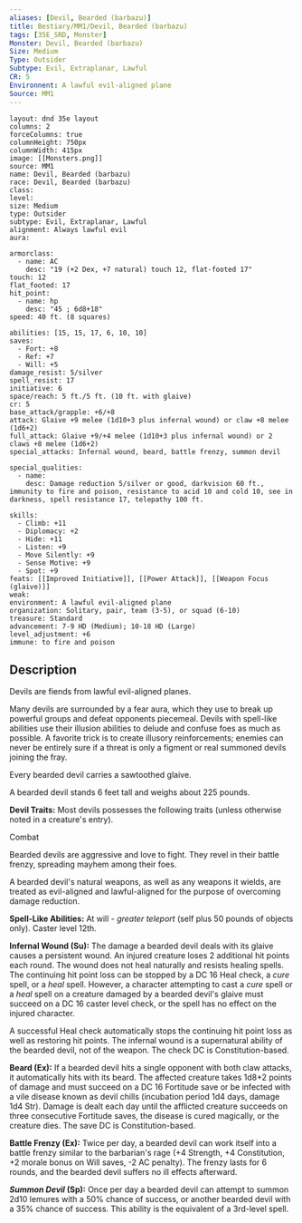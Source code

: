 ```yaml
---
aliases: [Devil, Bearded (barbazu)]
title: Bestiary/MM1/Devil, Bearded (barbazu)
tags: [35E_SRD, Monster]
Monster: Devil, Bearded (barbazu)
Size: Medium
Type: Outsider
Subtype: Evil, Extraplanar, Lawful
CR: 5
Environnent: A lawful evil-aligned plane
Source: MM1
---
```


```statblock
layout: dnd 35e layout
columns: 2
forceColumns: true
columnHeight: 750px
columnWidth: 415px
image: [[Monsters.png]]
source: MM1
name: Devil, Bearded (barbazu)
race: Devil, Bearded (barbazu)
class: 
level: 
size: Medium
type: Outsider
subtype: Evil, Extraplanar, Lawful
alignment: Always lawful evil
aura: 

armorclass:
  - name: AC
    desc: "19 (+2 Dex, +7 natural) touch 12, flat-footed 17"
touch: 12
flat_footed: 17
hit_point:
  - name: hp
    desc: "45 ; 6d8+18"
speed: 40 ft. (8 squares)

abilities: [15, 15, 17, 6, 10, 10]
saves:
  - Fort: +8
  - Ref: +7
  - Will: +5
damage_resist: 5/silver
spell_resist: 17
initiative: 6
space/reach: 5 ft./5 ft. (10 ft. with glaive)
cr: 5
base_attack/grapple: +6/+8
attack: Glaive +9 melee (1d10+3 plus infernal wound) or claw +8 melee (1d6+2)
full_attack: Glaive +9/+4 melee (1d10+3 plus infernal wound) or 2 claws +8 melee (1d6+2)
special_attacks: Infernal wound, beard, battle frenzy, summon devil

special_qualities:
  - name: 
    desc: Damage reduction 5/silver or good, darkvision 60 ft., immunity to fire and poison, resistance to acid 10 and cold 10, see in darkness, spell resistance 17, telepathy 100 ft.

skills:
  - Climb: +11
  - Diplomacy: +2
  - Hide: +11
  - Listen: +9
  - Move Silently: +9
  - Sense Motive: +9
  - Spot: +9
feats: [[Improved Initiative]], [[Power Attack]], [[Weapon Focus (glaive)]]
weak: 
environment: A lawful evil-aligned plane
organization: Solitary, pair, team (3-5), or squad (6-10)
treasure: Standard
advancement: 7-9 HD (Medium); 10-18 HD (Large)
level_adjustment: +6
immune: to fire and poison
```

## Description

<p>Devils are fiends from lawful evil-aligned planes.</p>
<p>Many devils are surrounded by a fear aura, which they use to break up powerful groups and defeat opponents piecemeal. Devils with spell-like abilities use their illusion abilities to delude and confuse foes as much as possible. A favorite trick is to create illusory reinforcements; enemies can never be entirely sure if a threat is only a figment or real summoned devils joining the fray.</p>
<p>Every bearded devil carries a sawtoothed glaive.</p>
<p>A bearded devil stands 6 feet tall and weighs about 225 pounds.</p>
<p>
            <b>Devil Traits:</b> Most devils possesses the following traits (unless otherwise noted in a creature's entry).</p>
<p>Combat</p>
<p>Bearded devils are aggressive and love to fight. They revel in their battle frenzy, spreading mayhem among their foes.</p>
<p>A bearded devil's natural weapons, as well as any weapons it wields, are treated as evil-aligned and lawful-aligned for the purpose of overcoming damage reduction.</p>
<p>
            <b>Spell-Like Abilities:</b> At will -  <i>greater teleport</i> (self plus 50 pounds of objects only). Caster level 12th.</p>
<p>
            <b>Infernal Wound (Su):</b> The damage a bearded devil deals with its glaive causes a persistent wound. An injured creature loses 2 additional hit points each round. The wound does not heal naturally and resists healing spells. The continuing hit point loss can be stopped by a DC 16 Heal check, a <i>cure</i> spell, or a <i>heal</i> spell. However, a character attempting to cast a <i>cure</i> spell or a <i>heal</i> spell on a creature damaged by a bearded devil's glaive must succeed on a DC 16 caster level check, or the spell has no effect on the injured character.</p>
<p>A successful Heal check automatically stops the continuing hit point loss as well as restoring hit points. The infernal wound is a supernatural ability of the bearded devil, not of the weapon. The check DC is Constitution-based.</p>
<p>
            <b>Beard (Ex):</b> If a bearded devil hits a single opponent with both claw attacks, it automatically hits with its beard. The affected creature takes 1d8+2 points of damage and must succeed on a DC 16 Fortitude save or be infected with a vile disease known as devil chills (incubation period 1d4 days, damage 1d4 Str). Damage is dealt each day until the afflicted creature succeeds on three consecutive Fortitude saves, the disease is cured magically, or the creature dies. The save DC is Constitution-based.</p>
<p>
            <b>Battle Frenzy (Ex):</b> Twice per day, a bearded devil can work itself into a battle frenzy similar to the barbarian's rage (+4 Strength, +4 Constitution, +2 morale bonus on Will saves, -2 AC penalty). The frenzy lasts for 6 rounds, and the bearded devil suffers no ill effects afterward.</p>
<p>
            <b>
              <i>Summon Devil</i> (Sp):</b> Once per day a bearded devil can attempt to summon 2d10 lemures with a 50% chance of success, or another bearded devil with a 35% chance of success. This ability is the equivalent of a 3rd-level spell.</p>